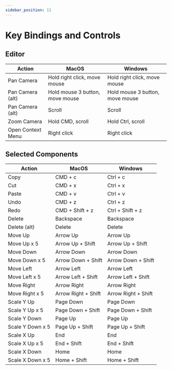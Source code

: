 ```yaml
---
sidebar_position: 11
---
```


# Key Bindings and Controls

## Editor

| Action            | MacOS                           | Windows                         |
| ----------------- | ------------------------------- | ------------------------------- |
| Pan Camera        | Hold right click, move mouse    | Hold right click, move mouse    |
| Pan Camera (alt)  | Hold mouse 3 button, move mouse | Hold mouse 3 button, move mouse |
| Pan Camera (alt)  | Scroll                          | Scroll                          |
| Zoom Camera       | Hold CMD, scroll                | Hold Ctrl, scroll               |
| Open Context Menu | Right click                     | Right click                     |

## Selected Components

| Action           | MacOS               | Windows             |
| ---------------- | ------------------- | ------------------- |
| Copy             | CMD + c             | Ctrl + c            |
| Cut              | CMD + x             | Ctrl + x            |
| Paste            | CMD + v             | Ctrl + v            |
| Undo             | CMD + z             | Ctrl + z            |
| Redo             | CMD + Shift + z     | Ctrl + Shift + z    |
| Delete           | Backspace           | Backspace           |
| Delete (alt)     | Delete              | Delete              |
| Move Up          | Arrow Up            | Arrow Up            |
| Move Up x 5      | Arrow Up + Shift    | Arrow Up + Shift    |
| Move Down        | Arrow Down          | Arrow Down          |
| Move Down x 5    | Arrow Down + Shift  | Arrow Down + Shift  |
| Move Left        | Arrow Left          | Arrow Left          |
| Move Left x 5    | Arrow Left + Shift  | Arrow Left + Shift  |
| Move Right       | Arrow Right         | Arrow Right         |
| Move Right x 5   | Arrow Right + Shift | Arrow Right + Shift |
| Scale Y Up       | Page Down           | Page Down           |
| Scale Y Up x 5   | Page Down + Shift   | Page Down + Shift   |
| Scale Y Down     | Page Up             | Page Up             |
| Scale Y Down x 5 | Page Up + Shift     | Page Up + Shift     |
| Scale X Up       | End                 | End                 |
| Scale X Up x 5   | End + Shift         | End + Shift         |
| Scale X Down     | Home                | Home                |
| Scale X Down x 5 | Home + Shift        | Home + Shift        |

